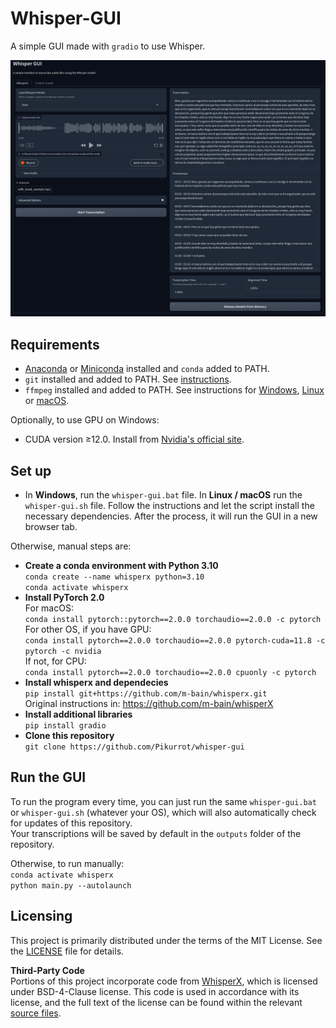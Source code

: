# Whisper-GUI
A simple GUI made with `gradio` to use Whisper.  

![whisper-gui-img](https://github.com/Pikurrot/Pikurrot/blob/main/images/whisper-gui/interface_screenshot.png?raw=true)

## Requirements
- [Anaconda](https://docs.anaconda.com/free/anaconda/install/) or [Miniconda](https://docs.conda.io/projects/miniconda/en/latest/) installed and `conda` added to PATH.
- `git` installed and added to PATH. See [instructions](https://git-scm.com/book/en/v2/Getting-Started-Installing-Git).
- `ffmpeg` installed and added to PATH. See instructions for [Windows](https://phoenixnap.com/kb/ffmpeg-windows), [Linux](https://phoenixnap.com/kb/install-ffmpeg-ubuntu) or [macOS](https://phoenixnap.com/kb/ffmpeg-mac).

Optionally, to use GPU on Windows:
- CUDA version ≥12.0. Install from [Nvidia's official site](https://developer.nvidia.com/cuda-downloads).

## Set up
- In **Windows**, run the `whisper-gui.bat` file. In **Linux / macOS** run the `whisper-gui.sh` file. Follow the instructions and let the script install the necessary dependencies. After the process, it will run the GUI in a new browser tab.

Otherwise, manual steps are:
- **Create a conda environment with Python 3.10**  
	`conda create --name whisperx python=3.10`  
	`conda activate whisperx`
- **Install PyTorch 2.0**  
	For macOS:  
	`conda install pytorch::pytorch==2.0.0 torchaudio==2.0.0 -c pytorch`  
	For other OS, if you have GPU:  
	`conda install pytorch==2.0.0 torchaudio==2.0.0 pytorch-cuda=11.8 -c pytorch -c nvidia`  
	If not, for CPU:  
	`conda install pytorch==2.0.0 torchaudio==2.0.0 cpuonly -c pytorch`
- **Install whisperx and dependecies**  
	`pip install git+https://github.com/m-bain/whisperx.git`  
	Original instructions in: https://github.com/m-bain/whisperX
- **Install additional libraries**  
	`pip install gradio`  
- **Clone this repository**  
	`git clone https://github.com/Pikurrot/whisper-gui`

## Run the GUI
To run the program every time, you can just run the same `whisper-gui.bat` or `whisper-gui.sh` (whatever your OS), which will also automatically check for updates of this repository.  
Your transcriptions will be saved by default in the `outputs` folder of the repository.

Otherwise, to run manually:  
`conda activate whisperx`  
`python main.py --autolaunch`

## Licensing
This project is primarily distributed under the terms of the MIT License. See the [LICENSE](LICENSE) file for details.

**Third-Party Code**  
Portions of this project incorporate code from [WhisperX](https://github.com/m-bain/whisperX), which is licensed under BSD-4-Clause license. This code is used in accordance with its license, and the full text of the license can be found within the relevant [source files](scripts/whisper_model.py).
